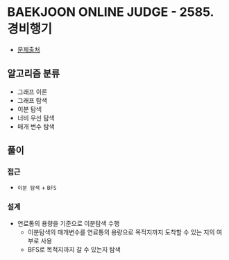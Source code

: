 # BAEKJOON ONLINE JUDGE - 2585. 경비행기

- [문제출처](https://www.acmicpc.net/problem/2585 '2585. 경비행기')

## 알고리즘 분류

- 그래프 이론
- 그래프 탐색
- 이분 탐색
- 너비 우선 탐색
- 매개 변수 탐색

## 풀이

### 접근

- `이분 탐색` + `BFS`

### 설계

- 연료통의 용량을 기준으로 이분탐색 수행
  - 이분탐색의 매개변수를 연료통의 용량으로 목적지까지 도착할 수 있는 지의 여부로 사용
  - BFS로 목적지까지 갈 수 있는지 탐색
